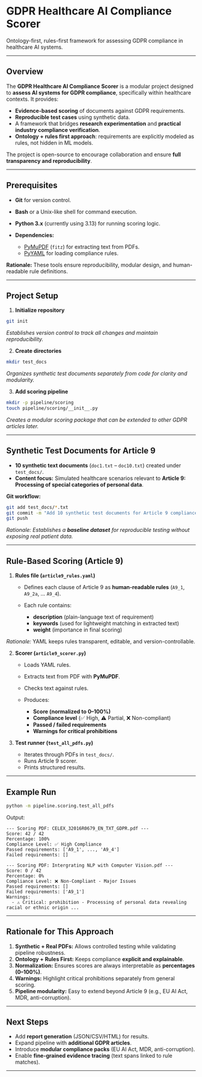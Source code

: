 # GDPR Healthcare AI Compliance Scorer

Ontology-first, rules-first framework for assessing GDPR compliance in healthcare AI systems.

---

## Overview

The **GDPR Healthcare AI Compliance Scorer** is a modular project designed to **assess AI systems for GDPR compliance**, specifically within healthcare contexts. It provides:

* **Evidence-based scoring** of documents against GDPR requirements.
* **Reproducible test cases** using synthetic data.
* A framework that bridges **research experimentation** and **practical industry compliance verification**.
* **Ontology + rules first approach**: requirements are explicitly modeled as rules, not hidden in ML models.

The project is open-source to encourage collaboration and ensure **full transparency and reproducibility**.

---

## Prerequisites

* **Git** for version control.
* **Bash** or a Unix-like shell for command execution.
* **Python 3.x** (currently using 3.13) for running scoring logic.
* **Dependencies:**

  * [PyMuPDF](https://pymupdf.readthedocs.io/) (`fitz`) for extracting text from PDFs.
  * [PyYAML](https://pyyaml.org/) for loading compliance rules.

**Rationale:** These tools ensure reproducibility, modular design, and human-readable rule definitions.

---

## Project Setup

1. **Initialize repository**

```bash
git init
```

*Establishes version control to track all changes and maintain reproducibility.*

2. **Create directories**

```bash
mkdir test_docs
```

*Organizes synthetic test documents separately from code for clarity and modularity.*

3. **Add scoring pipeline**

```bash
mkdir -p pipeline/scoring
touch pipeline/scoring/__init__.py
```

*Creates a modular scoring package that can be extended to other GDPR articles later.*

---

## Synthetic Test Documents for Article 9

* **10 synthetic text documents** (`doc1.txt` – `doc10.txt`) created under `test_docs/`.
* **Content focus:** Simulated healthcare scenarios relevant to **Article 9: Processing of special categories of personal data**.

**Git workflow:**

```bash
git add test_docs/*.txt
git commit -m "Add 10 synthetic test documents for Article 9 compliance scoring"
git push
```

*Rationale: Establishes a **baseline dataset** for reproducible testing without exposing real patient data.*

---

## Rule-Based Scoring (Article 9)

1. **Rules file (`article9_rules.yaml`)**

   * Defines each clause of Article 9 as **human-readable rules** (`A9_1`, `A9_2a`, … `A9_4`).
   * Each rule contains:

     * **description** (plain-language text of requirement)
     * **keywords** (used for lightweight matching in extracted text)
     * **weight** (importance in final scoring)

*Rationale:* YAML keeps rules transparent, editable, and version-controllable.

2. **Scorer (`article9_scorer.py`)**

   * Loads YAML rules.
   * Extracts text from PDF with **PyMuPDF**.
   * Checks text against rules.
   * Produces:

     * **Score (normalized to 0–100%)**
     * **Compliance level** (✅ High, ⚠️ Partial, ❌ Non-compliant)
     * **Passed / failed requirements**
     * **Warnings for critical prohibitions**

3. **Test runner (`test_all_pdfs.py`)**

   * Iterates through PDFs in `test_docs/`.
   * Runs Article 9 scorer.
   * Prints structured results.

---

## Example Run

```bash
python -m pipeline.scoring.test_all_pdfs
```

Output:

```
--- Scoring PDF: CELEX_32016R0679_EN_TXT_GDPR.pdf ---
Score: 42 / 42
Percentage: 100%
Compliance Level: ✅ High Compliance
Passed requirements: ['A9_1', ..., 'A9_4']
Failed requirements: []

--- Scoring PDF: Intergrating NLP with Computer Vision.pdf ---
Score: 0 / 42
Percentage: 0%
Compliance Level: ❌ Non-Compliant - Major Issues
Passed requirements: []
Failed requirements: ['A9_1']
Warnings:
  - ⚠️ Critical: prohibition - Processing of personal data revealing racial or ethnic origin ...
```

---

## Rationale for This Approach

1. **Synthetic + Real PDFs:** Allows controlled testing while validating pipeline robustness.
2. **Ontology + Rules First:** Keeps compliance **explicit and explainable**.
3. **Normalization:** Ensures scores are always interpretable as **percentages (0–100%)**.
4. **Warnings:** Highlight critical prohibitions separately from general scoring.
5. **Pipeline modularity:** Easy to extend beyond Article 9 (e.g., EU AI Act, MDR, anti-corruption).

---

## Next Steps

* Add **report generation** (JSON/CSV/HTML) for results.
* Expand pipeline with **additional GDPR articles**.
* Introduce **modular compliance packs** (EU AI Act, MDR, anti-corruption).
* Enable **fine-grained evidence tracing** (text spans linked to rule matches).

---

